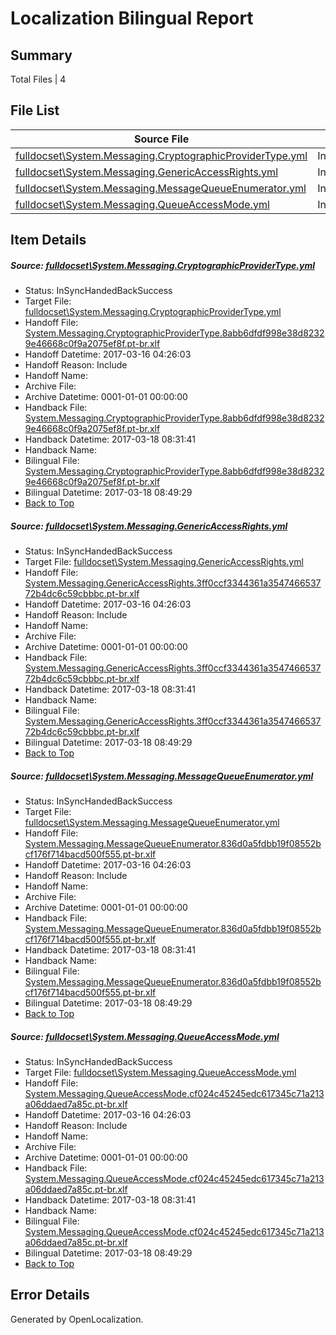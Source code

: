 # <a name='report-top'></a> Localization Bilingual Report

## Summary
 Total Files | 4

## File List
 Source File | Status | Details 
 ----------- | ------ | ------- 
 [fulldocset\System.Messaging.CryptographicProviderType.yml](https://github.com/OpenLocalizationTestOrg/ECMA2YamlTestRepo2/blob/9a577bbd8ead778fd4723fbdbce691e69b3b14d4/fulldocset/System.Messaging.CryptographicProviderType.yml) | InSyncHandedBackSuccess | [Details](#a4e754549400e7bfb8a841bf49b3a33257a8bb9678498)
 [fulldocset\System.Messaging.GenericAccessRights.yml](https://github.com/OpenLocalizationTestOrg/ECMA2YamlTestRepo2/blob/9a577bbd8ead778fd4723fbdbce691e69b3b14d4/fulldocset/System.Messaging.GenericAccessRights.yml) | InSyncHandedBackSuccess | [Details](#e4ae07ec66a051b8f9861b21d54a34539faef1cc78507)
 [fulldocset\System.Messaging.MessageQueueEnumerator.yml](https://github.com/OpenLocalizationTestOrg/ECMA2YamlTestRepo2/blob/9a577bbd8ead778fd4723fbdbce691e69b3b14d4/fulldocset/System.Messaging.MessageQueueEnumerator.yml) | InSyncHandedBackSuccess | [Details](#9fdb83d175479136df33f1017a6ceab13106b6ed78519)
 [fulldocset\System.Messaging.QueueAccessMode.yml](https://github.com/OpenLocalizationTestOrg/ECMA2YamlTestRepo2/blob/9a577bbd8ead778fd4723fbdbce691e69b3b14d4/fulldocset/System.Messaging.QueueAccessMode.yml) | InSyncHandedBackSuccess | [Details](#ac2ceaec288d39dcb1a03d802213bff9e6df47a178536)

## Item Details
##### <a name='a4e754549400e7bfb8a841bf49b3a33257a8bb9678498'></a> Source: [fulldocset\System.Messaging.CryptographicProviderType.yml](https://github.com/OpenLocalizationTestOrg/ECMA2YamlTestRepo2/blob/9a577bbd8ead778fd4723fbdbce691e69b3b14d4/fulldocset/System.Messaging.CryptographicProviderType.yml)
* Status: InSyncHandedBackSuccess
* Target File: [fulldocset\System.Messaging.CryptographicProviderType.yml](https://github.com/OpenLocalizationTestOrg/ECMA2YamlTestRepo2.pt-br/blob/6ea80e867965dfb42da5463696192b7c851b18f4/fulldocset/System.Messaging.CryptographicProviderType.yml)
* Handoff File: [System.Messaging.CryptographicProviderType.8abb6dfdf998e38d82329e46668c0f9a2075ef8f.pt-br.xlf](https://github.com/OpenLocalizationTestOrg/ECMA2YamlTestRepo2.handoff/blob/72db55450b00c424fa5883892a3a66a8a47646cd/ol-handoff/OpenLocalizationTestOrg/ECMA2YamlTestRepo2.pt-br/master/fulldocset/System.Messaging.CryptographicProviderType.8abb6dfdf998e38d82329e46668c0f9a2075ef8f.pt-br.xlf)
* Handoff Datetime: 2017-03-16 04:26:03
* Handoff Reason: Include
* Handoff Name: 
* Archive File: 
* Archive Datetime: 0001-01-01 00:00:00
* Handback File: [System.Messaging.CryptographicProviderType.8abb6dfdf998e38d82329e46668c0f9a2075ef8f.pt-br.xlf](https://github.com/OpenLocalizationTestOrg/ECMA2YamlTestRepo2.handback/blob/eb652c86b101c27ad96774831679593224bf4b00/ol-handback/OpenLocalizationTestOrg/ECMA2YamlTestRepo2.pt-br/master/fulldocset/System.Messaging.CryptographicProviderType.8abb6dfdf998e38d82329e46668c0f9a2075ef8f.pt-br.xlf)
* Handback Datetime: 2017-03-18 08:31:41
* Handback Name: 
* Bilingual File: [System.Messaging.CryptographicProviderType.8abb6dfdf998e38d82329e46668c0f9a2075ef8f.pt-br.xlf](https://github.com/OpenLocalizationTestOrg/ECMA2YamlTestRepo2.handback/blob/eb652c86b101c27ad96774831679593224bf4b00/ol-handback/OpenLocalizationTestOrg/ECMA2YamlTestRepo2.pt-br/master/fulldocset/System.Messaging.CryptographicProviderType.8abb6dfdf998e38d82329e46668c0f9a2075ef8f.pt-br.xlf)
* Bilingual Datetime: 2017-03-18 08:49:29
* [Back to Top](#report-top)

##### <a name='e4ae07ec66a051b8f9861b21d54a34539faef1cc78507'></a> Source: [fulldocset\System.Messaging.GenericAccessRights.yml](https://github.com/OpenLocalizationTestOrg/ECMA2YamlTestRepo2/blob/9a577bbd8ead778fd4723fbdbce691e69b3b14d4/fulldocset/System.Messaging.GenericAccessRights.yml)
* Status: InSyncHandedBackSuccess
* Target File: [fulldocset\System.Messaging.GenericAccessRights.yml](https://github.com/OpenLocalizationTestOrg/ECMA2YamlTestRepo2.pt-br/blob/6ea80e867965dfb42da5463696192b7c851b18f4/fulldocset/System.Messaging.GenericAccessRights.yml)
* Handoff File: [System.Messaging.GenericAccessRights.3ff0ccf3344361a354746653772b4dc6c59cbbbc.pt-br.xlf](https://github.com/OpenLocalizationTestOrg/ECMA2YamlTestRepo2.handoff/blob/72db55450b00c424fa5883892a3a66a8a47646cd/ol-handoff/OpenLocalizationTestOrg/ECMA2YamlTestRepo2.pt-br/master/fulldocset/System.Messaging.GenericAccessRights.3ff0ccf3344361a354746653772b4dc6c59cbbbc.pt-br.xlf)
* Handoff Datetime: 2017-03-16 04:26:03
* Handoff Reason: Include
* Handoff Name: 
* Archive File: 
* Archive Datetime: 0001-01-01 00:00:00
* Handback File: [System.Messaging.GenericAccessRights.3ff0ccf3344361a354746653772b4dc6c59cbbbc.pt-br.xlf](https://github.com/OpenLocalizationTestOrg/ECMA2YamlTestRepo2.handback/blob/eb652c86b101c27ad96774831679593224bf4b00/ol-handback/OpenLocalizationTestOrg/ECMA2YamlTestRepo2.pt-br/master/fulldocset/System.Messaging.GenericAccessRights.3ff0ccf3344361a354746653772b4dc6c59cbbbc.pt-br.xlf)
* Handback Datetime: 2017-03-18 08:31:41
* Handback Name: 
* Bilingual File: [System.Messaging.GenericAccessRights.3ff0ccf3344361a354746653772b4dc6c59cbbbc.pt-br.xlf](https://github.com/OpenLocalizationTestOrg/ECMA2YamlTestRepo2.handback/blob/eb652c86b101c27ad96774831679593224bf4b00/ol-handback/OpenLocalizationTestOrg/ECMA2YamlTestRepo2.pt-br/master/fulldocset/System.Messaging.GenericAccessRights.3ff0ccf3344361a354746653772b4dc6c59cbbbc.pt-br.xlf)
* Bilingual Datetime: 2017-03-18 08:49:29
* [Back to Top](#report-top)

##### <a name='9fdb83d175479136df33f1017a6ceab13106b6ed78519'></a> Source: [fulldocset\System.Messaging.MessageQueueEnumerator.yml](https://github.com/OpenLocalizationTestOrg/ECMA2YamlTestRepo2/blob/9a577bbd8ead778fd4723fbdbce691e69b3b14d4/fulldocset/System.Messaging.MessageQueueEnumerator.yml)
* Status: InSyncHandedBackSuccess
* Target File: [fulldocset\System.Messaging.MessageQueueEnumerator.yml](https://github.com/OpenLocalizationTestOrg/ECMA2YamlTestRepo2.pt-br/blob/6ea80e867965dfb42da5463696192b7c851b18f4/fulldocset/System.Messaging.MessageQueueEnumerator.yml)
* Handoff File: [System.Messaging.MessageQueueEnumerator.836d0a5fdbb19f08552bcf176f714bacd500f555.pt-br.xlf](https://github.com/OpenLocalizationTestOrg/ECMA2YamlTestRepo2.handoff/blob/72db55450b00c424fa5883892a3a66a8a47646cd/ol-handoff/OpenLocalizationTestOrg/ECMA2YamlTestRepo2.pt-br/master/fulldocset/System.Messaging.MessageQueueEnumerator.836d0a5fdbb19f08552bcf176f714bacd500f555.pt-br.xlf)
* Handoff Datetime: 2017-03-16 04:26:03
* Handoff Reason: Include
* Handoff Name: 
* Archive File: 
* Archive Datetime: 0001-01-01 00:00:00
* Handback File: [System.Messaging.MessageQueueEnumerator.836d0a5fdbb19f08552bcf176f714bacd500f555.pt-br.xlf](https://github.com/OpenLocalizationTestOrg/ECMA2YamlTestRepo2.handback/blob/eb652c86b101c27ad96774831679593224bf4b00/ol-handback/OpenLocalizationTestOrg/ECMA2YamlTestRepo2.pt-br/master/fulldocset/System.Messaging.MessageQueueEnumerator.836d0a5fdbb19f08552bcf176f714bacd500f555.pt-br.xlf)
* Handback Datetime: 2017-03-18 08:31:41
* Handback Name: 
* Bilingual File: [System.Messaging.MessageQueueEnumerator.836d0a5fdbb19f08552bcf176f714bacd500f555.pt-br.xlf](https://github.com/OpenLocalizationTestOrg/ECMA2YamlTestRepo2.handback/blob/eb652c86b101c27ad96774831679593224bf4b00/ol-handback/OpenLocalizationTestOrg/ECMA2YamlTestRepo2.pt-br/master/fulldocset/System.Messaging.MessageQueueEnumerator.836d0a5fdbb19f08552bcf176f714bacd500f555.pt-br.xlf)
* Bilingual Datetime: 2017-03-18 08:49:29
* [Back to Top](#report-top)

##### <a name='ac2ceaec288d39dcb1a03d802213bff9e6df47a178536'></a> Source: [fulldocset\System.Messaging.QueueAccessMode.yml](https://github.com/OpenLocalizationTestOrg/ECMA2YamlTestRepo2/blob/9a577bbd8ead778fd4723fbdbce691e69b3b14d4/fulldocset/System.Messaging.QueueAccessMode.yml)
* Status: InSyncHandedBackSuccess
* Target File: [fulldocset\System.Messaging.QueueAccessMode.yml](https://github.com/OpenLocalizationTestOrg/ECMA2YamlTestRepo2.pt-br/blob/6ea80e867965dfb42da5463696192b7c851b18f4/fulldocset/System.Messaging.QueueAccessMode.yml)
* Handoff File: [System.Messaging.QueueAccessMode.cf024c45245edc617345c71a213a06ddaed7a85c.pt-br.xlf](https://github.com/OpenLocalizationTestOrg/ECMA2YamlTestRepo2.handoff/blob/72db55450b00c424fa5883892a3a66a8a47646cd/ol-handoff/OpenLocalizationTestOrg/ECMA2YamlTestRepo2.pt-br/master/fulldocset/System.Messaging.QueueAccessMode.cf024c45245edc617345c71a213a06ddaed7a85c.pt-br.xlf)
* Handoff Datetime: 2017-03-16 04:26:03
* Handoff Reason: Include
* Handoff Name: 
* Archive File: 
* Archive Datetime: 0001-01-01 00:00:00
* Handback File: [System.Messaging.QueueAccessMode.cf024c45245edc617345c71a213a06ddaed7a85c.pt-br.xlf](https://github.com/OpenLocalizationTestOrg/ECMA2YamlTestRepo2.handback/blob/eb652c86b101c27ad96774831679593224bf4b00/ol-handback/OpenLocalizationTestOrg/ECMA2YamlTestRepo2.pt-br/master/fulldocset/System.Messaging.QueueAccessMode.cf024c45245edc617345c71a213a06ddaed7a85c.pt-br.xlf)
* Handback Datetime: 2017-03-18 08:31:41
* Handback Name: 
* Bilingual File: [System.Messaging.QueueAccessMode.cf024c45245edc617345c71a213a06ddaed7a85c.pt-br.xlf](https://github.com/OpenLocalizationTestOrg/ECMA2YamlTestRepo2.handback/blob/eb652c86b101c27ad96774831679593224bf4b00/ol-handback/OpenLocalizationTestOrg/ECMA2YamlTestRepo2.pt-br/master/fulldocset/System.Messaging.QueueAccessMode.cf024c45245edc617345c71a213a06ddaed7a85c.pt-br.xlf)
* Bilingual Datetime: 2017-03-18 08:49:29
* [Back to Top](#report-top)


## Error Details

Generated by OpenLocalization.

